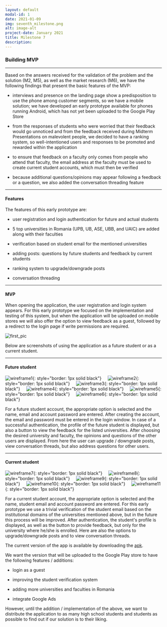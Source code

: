 ```yaml
---
layout: default
modal-id: 1
date: 2021-01-09
img: seventh_milestone.png
alt: image-alt
project-date: January 2021
title: Milestone 7
description:  
---
```

### Building MVP

<hr class="star-primary">
<div style="text-align: left;">
    <p>Based on the answers received for the validation of the problem and the solution (M2, M5), as well as the market research (M6), we have the following findings that present the basic features of the MVP:</p>
    <ul>
        <li>
            <p>interviews and presence on the landing page show a predisposition to use the phone among customer segments, so we have a mobile solution; we have developed an early prototype available for phones running Android, which has not yet been uploaded to the Google Play Store</p> 
        </li>
        <li>
            <p>from the responses of students who were worried that their feedback would go unnoticed and from the feedback received during Midterm Presentations on malevolent people, we decided to have a ranking system, so well-intentioned users and responses to be promoted and rewarded within the application</p> 
        </li>
        <li>
            <p>to ensure that feedback on a faculty only comes from people who attend that faculty, the email address at the faculty must be used to create current student accounts, which must then be verified</p> 
        </li>
         <li>
            <p>because additional questions/opinions may appear following a feedback or a question, we also added the conversation threading feature</p> 
        </li>
    </ul>
</div>

* * *

#### Features

<div style="text-align: left;">
    <p>The features of this early prototype are:</p>
    <ul>
        <li>
            <p>user registration and login authentication for future and actual students</p> 
        </li>
        <li>
            <p>5 top universities in Romania (UPB, UB, ASE, UBB, and UAIC) are added along with their faculties</p> 
        </li>
        <li>
            <p>verification based on student email for the mentioned universities</p> 
        </li>
         <li>
            <p>adding posts: questions by future students and feedback by current students</p> 
        </li>
        <li>
            <p>ranking system to upgrade/downgrade posts</p>
        </li>
        <li>
            <p>conversation threading</p>
        </li>
    </ul>
</div>

* * *
#### MVP

When opening the application, the user registration and login system appears. For this early prototype we focused on the implementation and testing of this system, but when the application will be uploaded on mobile stores we will also offer the option to view feedback as a guest, followed by a redirect to the login page if write permissions are required.

![first_pic](img/prima_poza.jpeg)

Below are screenshots of using the application as a future student or as a current student.

* * *

#### Future student

![wireframe1](img/liceu/prima_poza_liceu.jpeg){: style="border: 1px solid black"}&nbsp;&nbsp;&nbsp;&nbsp;
![wireframe2](img/liceu/a_doua_poza_liceu.jpeg){: style="border: 1px solid black"}&nbsp;&nbsp;&nbsp;&nbsp;
![wireframe3](img/liceu/a_treia_poza_liceu.jpeg){: style="border: 1px solid black"}&nbsp;&nbsp;&nbsp;&nbsp;
![wireframe4](img/liceu/a_patra_poza_liceu.jpeg){: style="border: 1px solid black"}&nbsp;&nbsp;&nbsp;&nbsp;
![wireframe5](img/liceu/a_cincea_poza_liceu.jpeg){: style="border: 1px solid black"}&nbsp;&nbsp;&nbsp;&nbsp;
![wireframe6](img/liceu/a_sasea_poza_liceu.jpeg){: style="border: 1px solid black"}&nbsp;&nbsp;&nbsp;&nbsp;

For a future student account, the appropriate option is selected and the name, email and account password are entered. After creating the account, the email and password must be entered in the login window. In case of a successful authentication, the profile of the future student is displayed, but also a button to view the feedback for the listed universities. After choosing the desired university and faculty, the opinions and questions of the other users are displayed. From here the user can upgrade / downgrade posts, view conversation threads, but also address questions for other users.

* * *

#### Current student

![wireframe7](img/student/prima_poza_student.jpeg){: style="border: 1px solid black"}&nbsp;&nbsp;&nbsp;&nbsp;
![wireframe8](img/student/a_doua_poza_student.jpeg){: style="border: 1px solid black"}&nbsp;&nbsp;&nbsp;&nbsp;
![wireframe9](img/student/a_treia_poza_student.jpeg){: style="border: 1px solid black"}&nbsp;&nbsp;&nbsp;&nbsp;
![wireframe10](img/student/a_patra_poza_student.jpeg){: style="border: 1px solid black"}&nbsp;&nbsp;&nbsp;&nbsp;
![wireframe11](img/student/a_cincea_poza_student.jpeg){: style="border: 1px solid black"}&nbsp;&nbsp;&nbsp;&nbsp;

For a current student account, the appropriate option is selected and the name, student email and account password are entered. For this early prototype we use a trivial verification of the student email based on the institutional domains of the universities mentioned above, but in the future this process will be improved. After authentication, the student's profile is displayed, as well as the button to provide feedback, but only for the university where he/she is enrolled. Here are also the options to upgrade/downgrade posts and to view conversation threads.

The current version of the app is available by downloading the [apk](https://drive.google.com/file/d/1I1DgXFPC6VcOAk0OlNO1U3hwgI9pLe8S/view?usp=sharing).

<div style="text-align: left;">
    <p>We want the version that will be uploaded to the Google Play store to have the following features / additions:</p>
    <ul>
        <li>
            <p>login as a guest</p> 
        </li>
        <li>
            <p>improving the student verification system</p> 
        </li>
        <li>
            <p>adding more universities and faculties in Romania</p> 
        </li>
         <li>
            <p>integrate Google Ads</p> 
        </li>
    </ul>
</div>

However, until the addition / implementation of the above, we want to distribute the application to as many high school students and students as possible to find out if our solution is to their liking.